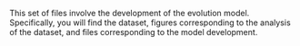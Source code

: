 This set of files involve the development of the evolution model. Specifically, you will find the dataset, figures corresponding to the analysis of the dataset, and files corresponding to the model development.
